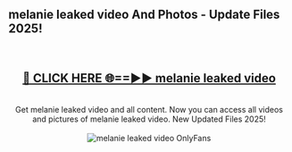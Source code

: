 <h2>melanie leaked video And Photos - Update Files 2025!</h2>
<br>
<div align="center">
<h2><a href="https://betterlinks.top/A2PfLJ" rel="nofollow">🔴 CLICK HERE 🌐==►► melanie leaked video</a></h2>
<br>
Get melanie leaked video and all content. Now you can access all videos and pictures of melanie leaked video. New Updated Files 2025!
<br>
<br>
<a href="https://betterlinks.top/A2PfLJ" rel="nofollow" data-target="animated-image.originalLink"><img src="https://i.imgur.com/dJHk4Zq.gif" alt="melanie leaked video OnlyFans" style="max-width: 100%; display: inline-block;" data-target="animated-image.originalImage"></a>
</div>
<br>